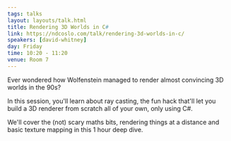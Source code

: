 ```yaml
---
tags: talks
layout: layouts/talk.html
title: Rendering 3D Worlds in C#
link: https://ndcoslo.com/talk/rendering-3d-worlds-in-c/
speakers: [david-whitney]
day: Friday
time: 10:20 - 11:20
venue: Room 7
---
```

Ever wondered how Wolfenstein managed to render almost convincing 3D worlds in the 90s?


In this session, you'll learn about ray casting, the fun hack that'll let you build a 3D renderer from scratch all of your own, only using C#.

We'll cover the (not) scary maths bits, rendering things at a distance and basic texture mapping in this 1 hour deep dive.

